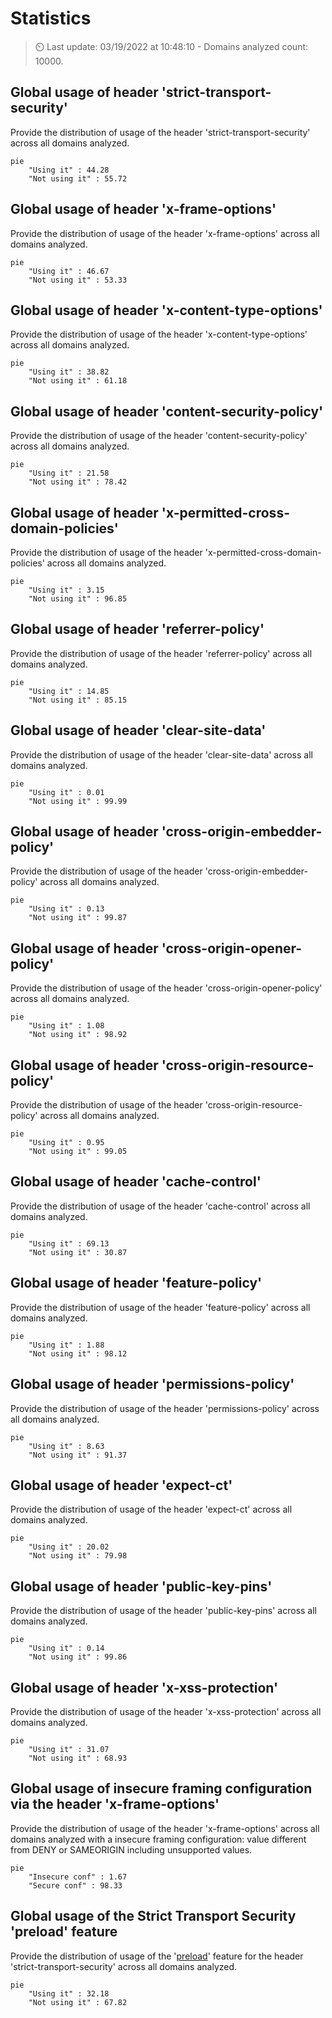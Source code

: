# Statistics
> :timer_clock: Last update: 03/19/2022 at 10:48:10 - Domains analyzed count: 10000.

## Global usage of header 'strict-transport-security'

Provide the distribution of usage of the header 'strict-transport-security' across all domains analyzed.

```mermaid
pie
	"Using it" : 44.28
	"Not using it" : 55.72

```


## Global usage of header 'x-frame-options'

Provide the distribution of usage of the header 'x-frame-options' across all domains analyzed.

```mermaid
pie
	"Using it" : 46.67
	"Not using it" : 53.33

```


## Global usage of header 'x-content-type-options'

Provide the distribution of usage of the header 'x-content-type-options' across all domains analyzed.

```mermaid
pie
	"Using it" : 38.82
	"Not using it" : 61.18

```


## Global usage of header 'content-security-policy'

Provide the distribution of usage of the header 'content-security-policy' across all domains analyzed.

```mermaid
pie
	"Using it" : 21.58
	"Not using it" : 78.42

```


## Global usage of header 'x-permitted-cross-domain-policies'

Provide the distribution of usage of the header 'x-permitted-cross-domain-policies' across all domains analyzed.

```mermaid
pie
	"Using it" : 3.15
	"Not using it" : 96.85

```


## Global usage of header 'referrer-policy'

Provide the distribution of usage of the header 'referrer-policy' across all domains analyzed.

```mermaid
pie
	"Using it" : 14.85
	"Not using it" : 85.15

```


## Global usage of header 'clear-site-data'

Provide the distribution of usage of the header 'clear-site-data' across all domains analyzed.

```mermaid
pie
	"Using it" : 0.01
	"Not using it" : 99.99

```


## Global usage of header 'cross-origin-embedder-policy'

Provide the distribution of usage of the header 'cross-origin-embedder-policy' across all domains analyzed.

```mermaid
pie
	"Using it" : 0.13
	"Not using it" : 99.87

```


## Global usage of header 'cross-origin-opener-policy'

Provide the distribution of usage of the header 'cross-origin-opener-policy' across all domains analyzed.

```mermaid
pie
	"Using it" : 1.08
	"Not using it" : 98.92

```


## Global usage of header 'cross-origin-resource-policy'

Provide the distribution of usage of the header 'cross-origin-resource-policy' across all domains analyzed.

```mermaid
pie
	"Using it" : 0.95
	"Not using it" : 99.05

```


## Global usage of header 'cache-control'

Provide the distribution of usage of the header 'cache-control' across all domains analyzed.

```mermaid
pie
	"Using it" : 69.13
	"Not using it" : 30.87

```


## Global usage of header 'feature-policy'

Provide the distribution of usage of the header 'feature-policy' across all domains analyzed.

```mermaid
pie
	"Using it" : 1.88
	"Not using it" : 98.12

```


## Global usage of header 'permissions-policy'

Provide the distribution of usage of the header 'permissions-policy' across all domains analyzed.

```mermaid
pie
	"Using it" : 8.63
	"Not using it" : 91.37

```


## Global usage of header 'expect-ct'

Provide the distribution of usage of the header 'expect-ct' across all domains analyzed.

```mermaid
pie
	"Using it" : 20.02
	"Not using it" : 79.98

```


## Global usage of header 'public-key-pins'

Provide the distribution of usage of the header 'public-key-pins' across all domains analyzed.

```mermaid
pie
	"Using it" : 0.14
	"Not using it" : 99.86

```


## Global usage of header 'x-xss-protection'

Provide the distribution of usage of the header 'x-xss-protection' across all domains analyzed.

```mermaid
pie
	"Using it" : 31.07
	"Not using it" : 68.93

```


## Global usage of insecure framing configuration via the header 'x-frame-options'

Provide the distribution of usage of the header 'x-frame-options' across all domains analyzed with a insecure framing configuration: value different from DENY or SAMEORIGIN including unsupported values.

```mermaid
pie
	"Insecure conf" : 1.67
	"Secure conf" : 98.33

```


## Global usage of the Strict Transport Security 'preload' feature

Provide the distribution of usage of the '[preload](https://developer.mozilla.org/en-US/docs/Web/HTTP/Headers/Strict-Transport-Security#preloading_strict_transport_security)' feature for the header 'strict-transport-security' across all domains analyzed.

```mermaid
pie
	"Using it" : 32.18
	"Not using it" : 67.82

```

